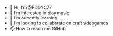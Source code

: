 - 👋 Hi, I’m @EDDYC77
- 👀 I’m interested in  play music 
- 🌱 I’m currently learning  
- 💞️ I’m looking to collaborate on craft videogames
- 📫 How to reach me GitHub

<!---
EDDYC77/EDDYC77 is a ✨ special ✨ repository because its `README.md` (this file) appears on your GitHub profile.
You can click the Preview link to take a look at your changes.
--->
